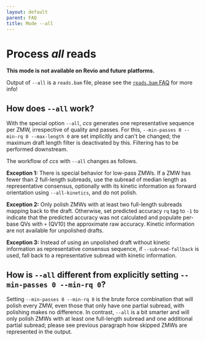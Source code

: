 ```yaml
---
layout: default
parent: FAQ
title: Mode --all
---
```


# Process _all_ reads

**This mode is not available on Revio and future platforms.**

Output of `--all` is a `reads.bam` file, please see the [`reads.bam` FAQ](/faq/reads-bam) for more info!
## How does `--all` work?
With the special option `--all`, _ccs_ generates one representative
sequence per ZMW, irrespective of quality and passes.
For this, `--min-passes 0 --min-rq 0 --max-length 0` are set implicitly and
can't be changed; the maximum draft length filter is deactivated by this.
Filtering has to be performed downstream.

The workflow of _ccs_ with `--all` changes as follows.

**Exception 1:**
There is special behavior for low-pass ZMWs. If a ZMW has fewer than 2 full-length
subreads, use the subread of median length as representative consensus,
optionally with its kinetic information as forward orientation using `--all-kinetics`,
and do not polish.

**Exception 2:**
Only polish ZMWs with at least two full-length subreads mapping back to the draft.
Otherwise, set predicted accuracy `rq` tag to `-1` to indicate that the predicted
accuracy was not calculated and populate per-base QVs with `+` (QV10) the
approximate raw accuracy. Kinetic information are not available for unpolished
drafts.

**Exception 3:**
Instead of using an unpolished draft without kinetic information as representative
consensus sequence, if `--subread-fallback` is used, fall back to a
representative subread with kinetic information.

## How is `--all` different from explicitly setting `--min-passes 0 --min-rq 0`?
Setting `--min-passes 0 --min-rq 0` is the brute force combination that will
polish every ZMW, even those that only have one partial subread, with
polishing makes no difference.
In contrast, `--all` is a bit smarter and will only polish ZMWs with at
least one full-length subread and one additional partial subread; please see
previous paragraph how skipped ZMWs are represented in the output.
